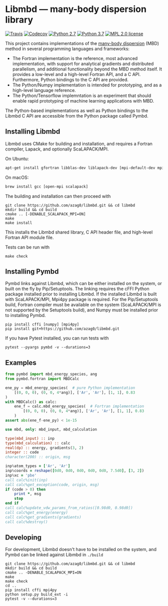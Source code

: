 # Libmbd — many-body dispersion library


[![Travis](https://travis-ci.org/azag0/libmbd.svg?branch=master)](https://travis-ci.org/azag0/libmbd)
[![Codecov](https://img.shields.io/codecov/c/github/azag0/libmbd.svg)](https://codecov.io/gh/azag0/libmbd)
[![Python 2.7](https://img.shields.io/badge/Python-2.7-blue.svg)]()
[![Python 3.7](https://img.shields.io/badge/Python-3.7-blue.svg)]()
[![MPL 2.0 license](https://img.shields.io/github/license/azag0/libmbd.svg)](https://github.com/azag0/libmbd/blob/master/LICENSE)

This project contains implementations of the [many-body dispersion](http://dx.doi.org/10.1063/1.4865104) (MBD) method in several programming languages and frameworks:

- The Fortran implementation is the reference, most advanced implementation, with support for analytical gradients and distributed parallelism, and additional functionality beyond the MBD method itself. It provides a low-level and a high-level Fortran API, and a C API. Furthermore, Python bindings to the C API are provided.
- The Python/Numpy implementation is intended for prototyping, and as a high-level language reference.
- The Python/Tensorflow implemntation is an experiment that should enable rapid prototyping of machine learning applications with MBD.

The Python-based implementations as well as Python bindings to the Libmbd C API are accessible from the Python package called Pymbd.

## Installing Libmbd

Libmbd uses CMake for building and installation, and requires a Fortran compiler, Lapack, and optionally ScaLAPACK/MPI.

On Ubuntu:

```bash
apt-get install gfortran libblas-dev liblapack-dev [mpi-default-dev mpi-default-bin libscalapack-mpi-dev]
```

On macOS:

```bash
brew install gcc [open-mpi scalapack]
```

The building and installation can then proceed with

```
git clone https://github.com/azag0/libmbd.git && cd libmbd
mkdir build && cd build
cmake .. [-DENABLE_SCALAPACK_MPI=ON]
make
make install
```

This installs the Libmbd shared library, C API header file, and high-level Fortran API module file.

Tests can be run with

```
make check
```

## Installing Pymbd

Pymbd links against Libmbd, which can be either installed on the system, or built on the fly by Pip/Setuptools. The linking requires the cFFI Python package installed prior to installing Libmbd. If the installed Libmbd is built with ScaLAPACK/MPI, Mpi4py package is required. For the Pip/Setuptools build, Fortran compiler must be available on the system (ScaLAPACK/MPI is not supported by the Setuptools build), and Numpy must be installed prior to installing Pymbd.

```
pip install cffi [numpy] [mpi4py]
pip install git+https://github.com/azag0/libmbd.git
```

If you have Pytest installed, you can run tests with

```
pytest --pyargs pymbd -v --durations=3
```

## Examples

```python
from pymbd import mbd_energy_species, ang
from pymbd.fortran import MBDCalc

ene_py = mbd_energy_species(  # pure Python implementation
    [(0, 0, 0), (0, 0, 4*ang)], ['Ar', 'Ar'], [1, 1], 0.83
)
with MBDCalc() as calc:
    ene_f = calc.mbd_energy_species(  # Fortran implementation
        [(0, 0, 0), (0, 0, 4*ang)], ['Ar', 'Ar'], [1, 1], 0.83
    )
assert abs(ene_f-ene_py) < 1e-15
```

```fortran
use mbd, only: mbd_input, mbd_calculation

type(mbd_input) :: inp
type(mbd_calculation) :: calc
real(dp) :: energy, gradients(3, 2)
integer :: code
character(200) :: origin, msg

inp%atom_types = ['Ar', 'Ar']
inp%coords = reshape([0d0, 0d0, 0d0, 0d0, 0d0, 7.5d0], [3, 2])
inp%xc = 'pbe'
call calc%init(inp)
call calc%get_exception(code, origin, msg)
if (code > 0) then
    print *, msg
    stop
end if
call calc%update_vdw_params_from_ratios([0.98d0, 0.98d0])
call calc%get_energy(energy)
call calc%get_gradients(gradients)
call calc%destroy()
```



## Developing

For development, Libmbd doesn't have to be installed on the system, and Pymbd can be linked against Libmbd in `./build`

```
git clone https://github.com/azag0/libmbd.git && cd libmbd
mkdir build && cd build
cmake .. -DENABLE_SCALAPACK_MPI=ON
make
make check
cd ..
pip install cffi mpi4py
python setup.py build_ext -i
pytest -v --durations=3
```

